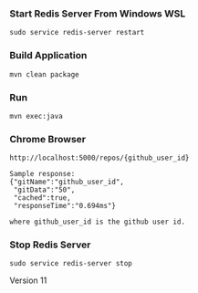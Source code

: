 ### Start Redis Server From Windows WSL
	sudo service redis-server restart

### Build Application
	mvn clean package
	
### Run 
	mvn exec:java
	
### Chrome Browser
	http://localhost:5000/repos/{github_user_id}
	
	Sample response:
	{"gitName":"github_user_id",
	 "gitData":"50",
	 "cached":true,
	 "responseTime":"0.694ms"}

	where github_user_id is the github user id.
	
### Stop Redis Server
	sudo service redis-server stop

Version 11	